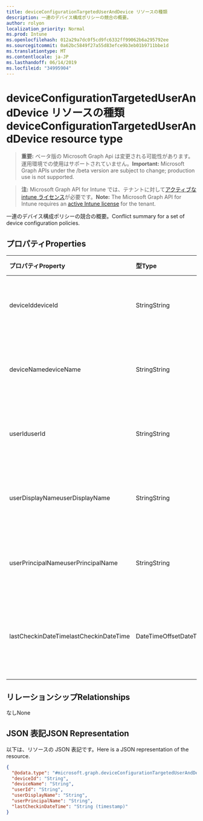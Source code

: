 ```yaml
---
title: deviceConfigurationTargetedUserAndDevice リソースの種類
description: 一連のデバイス構成ポリシーの競合の概要。
author: rolyon
localization_priority: Normal
ms.prod: Intune
ms.openlocfilehash: 012a29a7dc0f5cd9fc6332ff99062b6a295792ee
ms.sourcegitcommit: 0a62bc5849f27a55d83efce9b3eb01b9711bbe1d
ms.translationtype: MT
ms.contentlocale: ja-JP
ms.lasthandoff: 06/14/2019
ms.locfileid: "34995904"
---
```

# <a name="deviceconfigurationtargeteduseranddevice-resource-type"></a><span data-ttu-id="7b4ee-103">deviceConfigurationTargetedUserAndDevice リソースの種類</span><span class="sxs-lookup"><span data-stu-id="7b4ee-103">deviceConfigurationTargetedUserAndDevice resource type</span></span>

> <span data-ttu-id="7b4ee-104">**重要:** ベータ版の Microsoft Graph Api は変更される可能性があります。運用環境での使用はサポートされていません。</span><span class="sxs-lookup"><span data-stu-id="7b4ee-104">**Important:** Microsoft Graph APIs under the /beta version are subject to change; production use is not supported.</span></span>

> <span data-ttu-id="7b4ee-105">**注:** Microsoft Graph API for Intune では、テナントに対して[アクティブな intune ライセンス](https://go.microsoft.com/fwlink/?linkid=839381)が必要です。</span><span class="sxs-lookup"><span data-stu-id="7b4ee-105">**Note:** The Microsoft Graph API for Intune requires an [active Intune license](https://go.microsoft.com/fwlink/?linkid=839381) for the tenant.</span></span>

<span data-ttu-id="7b4ee-106">一連のデバイス構成ポリシーの競合の概要。</span><span class="sxs-lookup"><span data-stu-id="7b4ee-106">Conflict summary for a set of device configuration policies.</span></span>

## <a name="properties"></a><span data-ttu-id="7b4ee-107">プロパティ</span><span class="sxs-lookup"><span data-stu-id="7b4ee-107">Properties</span></span>
|<span data-ttu-id="7b4ee-108">プロパティ</span><span class="sxs-lookup"><span data-stu-id="7b4ee-108">Property</span></span>|<span data-ttu-id="7b4ee-109">型</span><span class="sxs-lookup"><span data-stu-id="7b4ee-109">Type</span></span>|<span data-ttu-id="7b4ee-110">説明</span><span class="sxs-lookup"><span data-stu-id="7b4ee-110">Description</span></span>|
|:---|:---|:---|
|<span data-ttu-id="7b4ee-111">deviceId</span><span class="sxs-lookup"><span data-stu-id="7b4ee-111">deviceId</span></span>|<span data-ttu-id="7b4ee-112">String</span><span class="sxs-lookup"><span data-stu-id="7b4ee-112">String</span></span>|<span data-ttu-id="7b4ee-113">チェックイン内のデバイスの id。</span><span class="sxs-lookup"><span data-stu-id="7b4ee-113">The id of the device in the checkin.</span></span>|
|<span data-ttu-id="7b4ee-114">deviceName</span><span class="sxs-lookup"><span data-stu-id="7b4ee-114">deviceName</span></span>|<span data-ttu-id="7b4ee-115">String</span><span class="sxs-lookup"><span data-stu-id="7b4ee-115">String</span></span>|<span data-ttu-id="7b4ee-116">チェックイン内のデバイスの名前。</span><span class="sxs-lookup"><span data-stu-id="7b4ee-116">The name of the device in the checkin.</span></span>|
|<span data-ttu-id="7b4ee-117">userId</span><span class="sxs-lookup"><span data-stu-id="7b4ee-117">userId</span></span>|<span data-ttu-id="7b4ee-118">String</span><span class="sxs-lookup"><span data-stu-id="7b4ee-118">String</span></span>|<span data-ttu-id="7b4ee-119">チェックイン内のユーザーの id。</span><span class="sxs-lookup"><span data-stu-id="7b4ee-119">The id of the user in the checkin.</span></span>|
|<span data-ttu-id="7b4ee-120">userDisplayName</span><span class="sxs-lookup"><span data-stu-id="7b4ee-120">userDisplayName</span></span>|<span data-ttu-id="7b4ee-121">String</span><span class="sxs-lookup"><span data-stu-id="7b4ee-121">String</span></span>|<span data-ttu-id="7b4ee-122">チェックイン内のユーザーの表示名</span><span class="sxs-lookup"><span data-stu-id="7b4ee-122">The display name of the user in the checkin</span></span>|
|<span data-ttu-id="7b4ee-123">userPrincipalName</span><span class="sxs-lookup"><span data-stu-id="7b4ee-123">userPrincipalName</span></span>|<span data-ttu-id="7b4ee-124">String</span><span class="sxs-lookup"><span data-stu-id="7b4ee-124">String</span></span>|<span data-ttu-id="7b4ee-125">チェックイン内のユーザーの UPN。</span><span class="sxs-lookup"><span data-stu-id="7b4ee-125">The UPN of the user in the checkin.</span></span>|
|<span data-ttu-id="7b4ee-126">lastCheckinDateTime</span><span class="sxs-lookup"><span data-stu-id="7b4ee-126">lastCheckinDateTime</span></span>|<span data-ttu-id="7b4ee-127">DateTimeOffset</span><span class="sxs-lookup"><span data-stu-id="7b4ee-127">DateTimeOffset</span></span>|<span data-ttu-id="7b4ee-128">このユーザー/デバイスのペアの最終チェックイン時刻。</span><span class="sxs-lookup"><span data-stu-id="7b4ee-128">Last checkin time for this user/device pair.</span></span>|

## <a name="relationships"></a><span data-ttu-id="7b4ee-129">リレーションシップ</span><span class="sxs-lookup"><span data-stu-id="7b4ee-129">Relationships</span></span>
<span data-ttu-id="7b4ee-130">なし</span><span class="sxs-lookup"><span data-stu-id="7b4ee-130">None</span></span>

## <a name="json-representation"></a><span data-ttu-id="7b4ee-131">JSON 表記</span><span class="sxs-lookup"><span data-stu-id="7b4ee-131">JSON Representation</span></span>
<span data-ttu-id="7b4ee-132">以下は、リソースの JSON 表記です。</span><span class="sxs-lookup"><span data-stu-id="7b4ee-132">Here is a JSON representation of the resource.</span></span>
<!-- {
  "blockType": "resource",
  "@odata.type": "microsoft.graph.deviceConfigurationTargetedUserAndDevice"
}
-->
``` json
{
  "@odata.type": "#microsoft.graph.deviceConfigurationTargetedUserAndDevice",
  "deviceId": "String",
  "deviceName": "String",
  "userId": "String",
  "userDisplayName": "String",
  "userPrincipalName": "String",
  "lastCheckinDateTime": "String (timestamp)"
}
```





